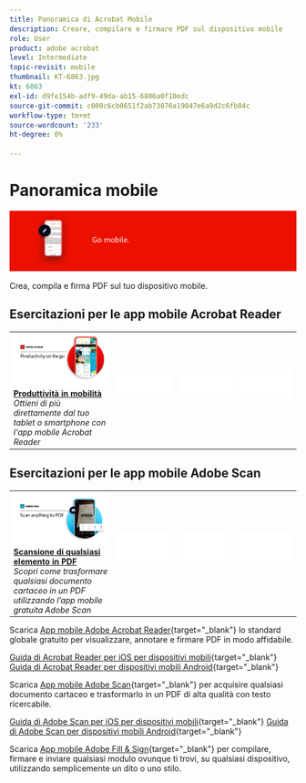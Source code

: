 ```yaml
---
title: Panoramica di Acrobat Mobile
description: Creare, compilare e firmare PDF sul dispositivo mobile
role: User
product: adobe acrobat
level: Intermediate
topic-revisit: mobile
thumbnail: KT-6863.jpg
kt: 6863
exl-id: d9fe154b-adf9-49da-ab15-6806a0f10edc
source-git-commit: c000c6cb0651f2ab73876a19047e6a9d2c6fb04c
workflow-type: tm+mt
source-wordcount: '233'
ht-degree: 0%

---
```


# Panoramica mobile

![Acrobat Mobile Image](../assets/Hero-Mobile.png)

Crea, compila e firma PDF sul tuo dispositivo mobile.

## Esercitazioni per le app mobile Acrobat Reader

<table style="table-layout:fixed">
<tr>
  <td>
    <a href="../getting-started/productivity.md">
      <img alt="Produttività in mobilità" src="../assets/Productivity_1280.png" />
    </a>
    <div>
     <a href="../getting-started/productivity.md"><strong>Produttività in mobilità</strong></a>
    </div>
    <em>Ottieni di più direttamente dal tuo tablet o smartphone con l'app mobile Acrobat Reader</em>
    <br>
  </td>
  <td>
   <img alt="Spaziatore" src="../assets/Whitespacer.png" />
    <div>
    <br>
  </td>
  <td>
   <img alt="Spaziatore" src="../assets/Whitespacer.png" />
    <div>
    <br>
  </td>
   <td>
   <img alt="Spaziatore" src="../assets/Whitespacer.png" />
    <div>
    <br>
  </td>
</tr>
</table>

## Esercitazioni per le app mobile Adobe Scan

<table style="table-layout:fixed">
<tr>
  <td>
    <a href="scan-mobile-app.md">
      <img alt="Scansione di qualsiasi elemento in PDF" src="../assets/Scanmobile.png" />
    </a>
    <div>
     <a href="scan-mobile-app.md"><strong>Scansione di qualsiasi elemento in PDF</strong></a>
    </div>
    <em>Scopri come trasformare qualsiasi documento cartaceo in un PDF utilizzando l’app mobile gratuita Adobe Scan</em>
    <br>
  </td>
  <td>
   <img alt="Spaziatore" src="../assets/Whitespacer.png" />
    <div>
    <br>
  </td>
  <td>
   <img alt="Spaziatore" src="../assets/Whitespacer.png" />
    <div>
    <br>
  </td>
   <td>
   <img alt="Spaziatore" src="../assets/Whitespacer.png" />
    <div>
    <br>
  </td>
</tr>
</table>

Scarica [App mobile Adobe Acrobat Reader](https://www.adobe.com/acrobat/mobile/acrobat-reader.html){target=&quot;_blank&quot;} lo standard globale gratuito per visualizzare, annotare e firmare PDF in modo affidabile.

[Guida di Acrobat Reader per iOS per dispositivi mobili](https://www.adobe.com/devnet-docs/acrobat/ios/en/){target=&quot;_blank&quot;}
[Guida di Acrobat Reader per dispositivi mobili Android](https://www.adobe.com/devnet-docs/acrobat/android/en/){target=&quot;_blank&quot;}

Scarica [App mobile Adobe Scan](https://www.adobe.com/acrobat/mobile/scanner-app.html){target=&quot;_blank&quot;} per acquisire qualsiasi documento cartaceo e trasformarlo in un PDF di alta qualità con testo ricercabile.

[Guida di Adobe Scan per iOS per dispositivi mobili](https://www.adobe.com/devnet-docs/adobescan/ios/en/){target=&quot;_blank&quot;}
[Guida di Adobe Scan per dispositivi mobili Android](https://www.adobe.com/devnet-docs/adobescan/android/en/){target=&quot;_blank&quot;}

Scarica [App mobile Adobe Fill &amp; Sign](https://www.adobe.com/acrobat/mobile/fill-sign-pdfs.html){target=&quot;_blank&quot;} per compilare, firmare e inviare qualsiasi modulo ovunque ti trovi, su qualsiasi dispositivo, utilizzando semplicemente un dito o uno stilo.
